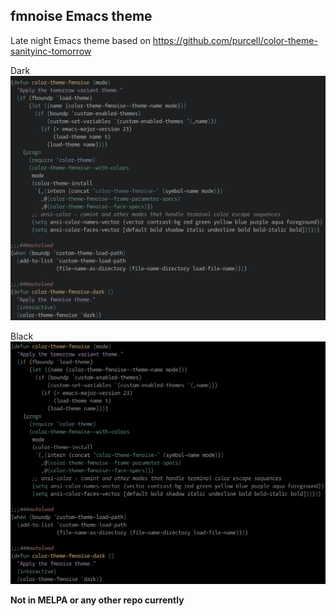 fmnoise Emacs theme
-------------------

Late night Emacs theme based on https://github.com/purcell/color-theme-sanityinc-tomorrow

Dark
![dark theme](https://raw.githubusercontent.com/fmnoise/fmnoise-emacs-theme/master/img/dark.png)

Black
![black theme](https://raw.githubusercontent.com/fmnoise/fmnoise-emacs-theme/master/img/black.png)

**Not in MELPA or any other repo currently**

